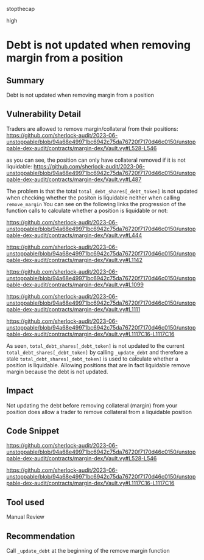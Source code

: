 stopthecap

high

# Debt is not updated when removing margin from a position

## Summary
Debt is not updated when removing margin from a position


## Vulnerability Detail
Traders are allowed to remove margin/collateral from their positions:
https://github.com/sherlock-audit/2023-06-unstoppable/blob/94a68e49971bc6942c75da76720f7170d46c0150/unstoppable-dex-audit/contracts/margin-dex/Vault.vy#L528-L546

as you can see, the position can only have collateral removed if it is not liquidable:
https://github.com/sherlock-audit/2023-06-unstoppable/blob/94a68e49971bc6942c75da76720f7170d46c0150/unstoppable-dex-audit/contracts/margin-dex/Vault.vy#L487

The problem is that the total `total_debt_shares[_debt_token]` is not updated when checking whether the positon is liquidable neither when calling `remove_margin`  You can see on the following links the progression of the function calls to calculate whether a position is liquidable or not:
 
https://github.com/sherlock-audit/2023-06-unstoppable/blob/94a68e49971bc6942c75da76720f7170d46c0150/unstoppable-dex-audit/contracts/margin-dex/Vault.vy#L444

https://github.com/sherlock-audit/2023-06-unstoppable/blob/94a68e49971bc6942c75da76720f7170d46c0150/unstoppable-dex-audit/contracts/margin-dex/Vault.vy#L1142

https://github.com/sherlock-audit/2023-06-unstoppable/blob/94a68e49971bc6942c75da76720f7170d46c0150/unstoppable-dex-audit/contracts/margin-dex/Vault.vy#L1099

https://github.com/sherlock-audit/2023-06-unstoppable/blob/94a68e49971bc6942c75da76720f7170d46c0150/unstoppable-dex-audit/contracts/margin-dex/Vault.vy#L1111

https://github.com/sherlock-audit/2023-06-unstoppable/blob/94a68e49971bc6942c75da76720f7170d46c0150/unstoppable-dex-audit/contracts/margin-dex/Vault.vy#L1117C16-L1117C16

As seen, `total_debt_shares[_debt_token]` is not updated to the current `total_debt_shares[_debt_token]` by calling `_update_debt` and therefore a stale `total_debt_shares[_debt_token]` is used to calculate whether a position is liquidable. Allowing positions that are in fact liquidable remove margin because the debt is not updated.

## Impact
Not updating the debt before removing collateral (margin) from your position does allow a trader to remove collateral from a liquidable position
## Code Snippet
https://github.com/sherlock-audit/2023-06-unstoppable/blob/94a68e49971bc6942c75da76720f7170d46c0150/unstoppable-dex-audit/contracts/margin-dex/Vault.vy#L528-L546

https://github.com/sherlock-audit/2023-06-unstoppable/blob/94a68e49971bc6942c75da76720f7170d46c0150/unstoppable-dex-audit/contracts/margin-dex/Vault.vy#L1117C16-L1117C16
## Tool used

Manual Review

## Recommendation
Call `_update_debt` at the beginning of the remove margin function